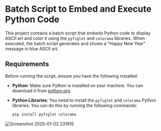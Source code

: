 # Batch Script to Embed and Execute Python Code

This project contains a batch script that embeds Python code to display ASCII art and color it using the `pyfiglet` and `colorama` libraries. When executed, the batch script generates and shows a "Happy New Year" message in blue ASCII art.

## Requirements

Before running the script, ensure you have the following installed:

- **Python**: Make sure Python is installed on your machine. You can download it from [python.org](https://www.python.org/downloads/).
- **Python Libraries**: You need to install the `pyfiglet` and `colorama` Python libraries. You can do this by running the following commands:

  ```bash
  pip install pyfiglet colorama


![Screenshot 2025-01-02 231915](https://github.com/user-attachments/assets/72960ee8-cfe3-4c05-bdeb-2405d881d64c)
